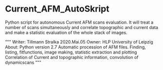 # Current_AFM_AutoSkript
Python script for autonomous Current AFM scans evaluation. It will treat a number of scans simultaneously and correlate topographic and current data and make a statistic evaluation of the whole stack of images. 

"""
Writer: 
Tillmann Stralka 2020.Mai.05
Owner: 
HLP University of Leipzig
About:
Python version 2.7
Automatic procession of AFM files.
Finding, listing, fitfunctions, image making, statistic extraction and plotting 
Correlation of Current and topographic information, convolution of dynamicscans
"""
